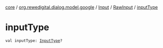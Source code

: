 [core](../../../index.md) / [org.rewedigital.dialog.model.google](../../index.md) / [Input](../index.md) / [RawInput](index.md) / [inputType](./input-type.md)

# inputType

`val inputType: `[`InputType`](-input-type/index.md)`?`